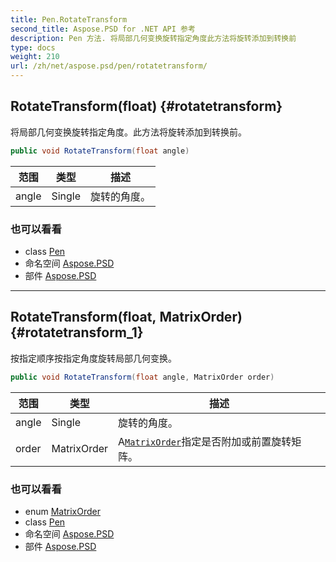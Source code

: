 ```yaml
---
title: Pen.RotateTransform
second_title: Aspose.PSD for .NET API 参考
description: Pen 方法. 将局部几何变换旋转指定角度此方法将旋转添加到转换前
type: docs
weight: 210
url: /zh/net/aspose.psd/pen/rotatetransform/
---
```

## RotateTransform(float) {#rotatetransform}

将局部几何变换旋转指定角度。此方法将旋转添加到转换前。

```csharp
public void RotateTransform(float angle)
```

| 范围 | 类型 | 描述 |
| --- | --- | --- |
| angle | Single | 旋转的角度。 |

### 也可以看看

* class [Pen](../)
* 命名空间 [Aspose.PSD](../../pen/)
* 部件 [Aspose.PSD](../../../)

---

## RotateTransform(float, MatrixOrder) {#rotatetransform_1}

按指定顺序按指定角度旋转局部几何变换。

```csharp
public void RotateTransform(float angle, MatrixOrder order)
```

| 范围 | 类型 | 描述 |
| --- | --- | --- |
| angle | Single | 旋转的角度。 |
| order | MatrixOrder | A[`MatrixOrder`](../../matrixorder/)指定是否附加或前置旋转矩阵。 |

### 也可以看看

* enum [MatrixOrder](../../matrixorder/)
* class [Pen](../)
* 命名空间 [Aspose.PSD](../../pen/)
* 部件 [Aspose.PSD](../../../)


